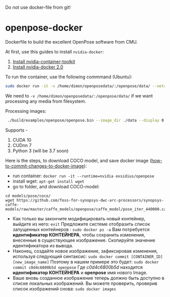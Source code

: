 Do not use docker-file from git!

# openpose-docker
Dockerfile to build the excellent OpenPose software from CMU.

At first, use this guides to install `nvidia-docker`:
1. [Install nvidia-container-toolkit](https://github.com/NVIDIA/nvidia-docker#ubuntu-160418042004-debian-jessiestretchbuster)
2. [Install nvidia-docker 2.0](https://github.com/nvidia/nvidia-docker/wiki/Installation-(version-2.0))

To run the container, use the following commmand (Ubuntu):

```bash
sudo docker run -it -v /home/dimon/openposedata/:/openpose/data/ --net=host -e DISPLAY --runtime=nvidia exsidius/openpose
```

We need to `-v /home/dimon/openposedata/:/openpose/data/` if we want processing any media from filesystem.

Processing images:
```bash
 ./build/examples/openpose/openpose.bin --image_dir ./data --display 0 --write_json ./data/result --write_images ./data/result --face --hand

```

Supports - 
1. CUDA 10
2. CUDnn 7
3. Python 3 (will be 3.7 soon)

Here is the steps, to download COCO model, and save docker image ([how-to-commit-changes-to-docker-image](https://phoenixnap.com/kb/how-to-commit-changes-to-docker-image)):
* run container: `docker run -it --runtime=nvidia exsidius/openpose`
* install wget: `apt-get install wget`
* go to folder, and download COCO-model:
```
cd models/pose/coco/
wget https://github.com/foss-for-synopsys-dwc-arc-processors/synopsys-caffe-models/raw/master/caffe_models/openpose/caffe_model/pose_iter_440000.caffemodel
```
* Как только вы закончите модифицировать новый контейнер, выйдите из него:
`exit`
Предложите системе отобразить список запущенных контейнеров :
`sudo docker ps -a`
Вам потребуется **идентификатор КОНТЕЙНЕРА**, чтобы сохранить изменения, внесенные в существующее изображение. Скопируйте значение идентификатора из вывода.
* Наконец, создайте новое изображение, зафиксировав изменения, используя следующий синтаксис:
`sudo docker commit [CONTAINER_ID] [new_image_name]`
Поэтому в нашем примере это будет:
`sudo docker commit c0d4c6800b5d openpose`
Где *c0d4c6800b5d* находится **идентификатор КОНТЕЙНЕРА** и **openpose** имя нового Image.
* Ваше вновь созданное изображение теперь должно быть доступно в списке локальных изображений. Вы можете проверить, проверив список изображений снова:
`sudo docker images`
